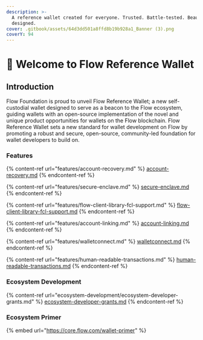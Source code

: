 ```yaml
---
description: >-
  A reference wallet created ‍for everyone. Trusted. Battle-tested. Beautifully
  designed.
cover: .gitbook/assets/64d3dd501a8ffd8b19b928a1_Banner (3).png
coverY: 94
---
```


# 👋 Welcome to Flow Reference Wallet

## Introduction

Flow Foundation is proud to unveil Flow Reference Wallet; a new self-custodial wallet designed to serve as a beacon to the Flow ecosystem, guiding wallets with an open-source implementation of the novel and unique product opportunities for wallets on the Flow blockchain. Flow Reference Wallet sets a new standard for wallet development on Flow by promoting a robust and secure, open-source, community-led foundation for wallet developers to build on.

### Features

{% content-ref url="features/account-recovery.md" %}
[account-recovery.md](features/account-recovery.md)
{% endcontent-ref %}

{% content-ref url="features/secure-enclave.md" %}
[secure-enclave.md](features/secure-enclave.md)
{% endcontent-ref %}

{% content-ref url="features/flow-client-library-fcl-support.md" %}
[flow-client-library-fcl-support.md](features/flow-client-library-fcl-support.md)
{% endcontent-ref %}

{% content-ref url="features/account-linking.md" %}
[account-linking.md](features/account-linking.md)
{% endcontent-ref %}

{% content-ref url="features/walletconnect.md" %}
[walletconnect.md](features/walletconnect.md)
{% endcontent-ref %}

{% content-ref url="features/human-readable-transactions.md" %}
[human-readable-transactions.md](features/human-readable-transactions.md)
{% endcontent-ref %}

### Ecosystem Development

{% content-ref url="ecosystem-development/ecosystem-developer-grants.md" %}
[ecosystem-developer-grants.md](ecosystem-development/ecosystem-developer-grants.md)
{% endcontent-ref %}

### Ecosystem Primer

{% embed url="https://core.flow.com/wallet-primer" %}
